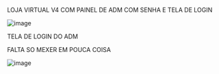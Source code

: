 LOJA VIRTUAL V4 COM PAINEL DE ADM COM SENHA E TELA DE LOGIN

![image](https://github.com/user-attachments/assets/6d170ffd-ba2b-4bbc-9177-a52fdcc0ecc7)


TELA DE LOGIN DO ADM

FALTA SO MEXER EM POUCA COISA


![image](https://github.com/user-attachments/assets/8edc1dbb-f814-4666-b920-a8c5b5a218f6)

